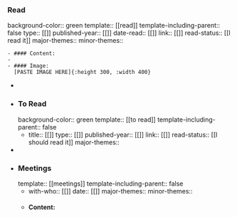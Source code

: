 ### Read
background-color:: green
template:: [[read]]
template-including-parent:: false
type:: [[]]
published-year:: [[]] 
date-read:: [[]]
link:: [[]]
read-status:: [[I read it]]
major-themes::
minor-themes::

	- #### Content:
	-
	- #### Image:
	  [PASTE IMAGE HERE]{:height 300, :width 400}
-
- ### To Read
  background-color:: green
  template:: [[to read]]
  template-including-parent:: false
	- title:: [[]]
	  type:: [[]]
	  published-year:: [[]] 
	  link:: [[]]
	  read-status:: [[I should read it]]
	  major-themes::
-
- ### Meetings
  template:: [[meetings]]
  template-including-parent:: false
	- with-who:: [[]]
	  date:: [[]]
	  major-themes::
	  minor-themes::
	- #### Content: